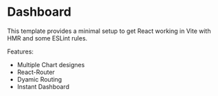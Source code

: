 # Dashboard

This template provides a minimal setup to get React working in Vite with HMR and some ESLint rules.

Features:
<ul>
  <li>  Multiple Chart designes 
</li>
  <li>  React-Router
</li>
  <li>  Dyamic Routing
</li>
  <li>  Instant Dashboard
</li>
</ul>

